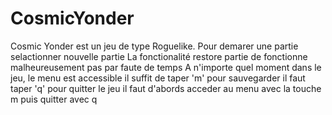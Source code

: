 # CosmicYonder
Cosmic Yonder est un jeu de type Roguelike.
Pour demarer une partie selactionner nouvelle partie
La fonctionalité restore partie de fonctionne malheureusement pas par faute de temps
A n'importe quel moment dans le jeu, le menu est accessible il suffit de taper 'm'
pour sauvegarder il faut taper 'q'
pour quitter le jeu il faut d'abords acceder au menu avec la touche m puis quitter avec q

